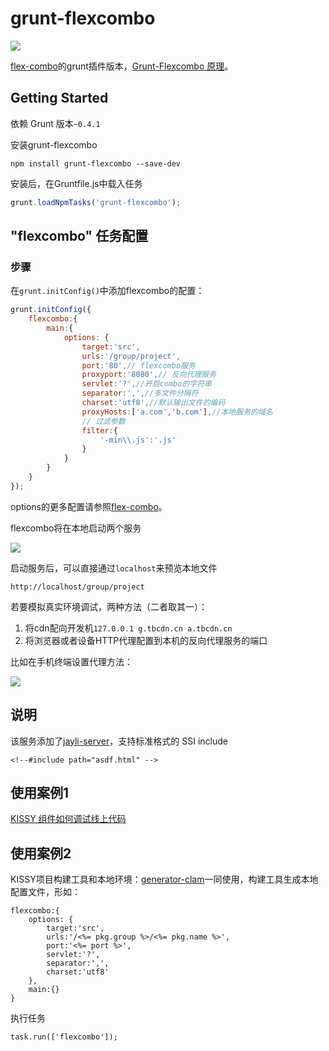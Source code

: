 # grunt-flexcombo

![](http://gtms01.alicdn.com/tps/i1/T1TgNqFB0bXXbX25fJ-346-77.png)

[flex-combo](https://npmjs.org/package/flex-combo)的grunt插件版本，[Grunt-Flexcombo 原理](https://speakerdeck.com/lijing00333/grunt-flexcombo)。

## Getting Started

依赖 Grunt 版本`~0.4.1`

安装grunt-flexcombo

```shell
npm install grunt-flexcombo --save-dev
```

安装后，在Gruntfile.js中载入任务

```js
grunt.loadNpmTasks('grunt-flexcombo');
```

## "flexcombo" 任务配置

### 步骤

在`grunt.initConfig()`中添加flexcombo的配置：

```js
grunt.initConfig({
	flexcombo:{
		main:{
			options: {
				target:'src',
				urls:'/group/project',
				port:'80',// flexcombo服务
				proxyport:'8080',// 反向代理服务 
				servlet:'?',//开启combo的字符串
				separator:',',//多文件分隔符
				charset:'utf8',//默认输出文件的编码
				proxyHosts:['a.com','b.com'],//本地服务的域名
				// 过滤参数
				filter:{ 
					'-min\\.js':'.js'
				}
			}
		}
	}
});
```
options的更多配置请参照[flex-combo](https://npmjs.org/package/flex-combo)。

flexcombo将在本地启动两个服务

![](http://gtms01.alicdn.com/tps/i1/T1.ey8FnleXXcxFyEb-523-342.png)

启动服务后，可以直接通过`localhost`来预览本地文件

	http://localhost/group/project

若要模拟真实环境调试，两种方法（二者取其一）：

1. 将cdn配向开发机`127.0.0.1 g.tbcdn.cn a.tbcdn.cn`
1. 将浏览器或者设备HTTP代理配置到本机的反向代理服务的端口

比如在手机终端设置代理方法：

![](http://gtms01.alicdn.com/tps/i1/T1bePRFlVXXXXhb4nD-502-341.png)

## 说明

该服务添加了[jayli-server](https://npmjs.org/package/jayli-server)，支持标准格式的 SSI include

	<!--#include path="asdf.html" -->

## 使用案例1

[KISSY 组件如何调试线上代码](http://blog.kissyui.com/2013/11/29/%E5%A6%82%E4%BD%95%E5%BF%AB%E9%80%9F%E5%9C%A8%E7%BA%BF%E8%B0%83%E5%BC%8F%E4%BD%A0%E7%9A%84gallery%E7%BB%84%E4%BB%B6/)

## 使用案例2

KISSY项目构建工具和本地环境：[generator-clam](https://npmjs.org/package/generator-clam)一同使用，构建工具生成本地配置文件，形如：

	flexcombo:{
		options: {
			target:'src',
			urls:'/<%= pkg.group %>/<%= pkg.name %>',
			port:'<%= port %>',
			servlet:'?',
			separator:',',
			charset:'utf8'
		},
		main:{}
	}

执行任务

	task.run(['flexcombo']);
